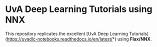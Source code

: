 UvA Deep Learning Tutorials using NNX
===========================

This repository replicates the excellent [UvA Deep Learning Tutorials] 
(https://uvadlc-notebooks.readthedocs.io/en/latest/*) using **Flax/NNX**.
